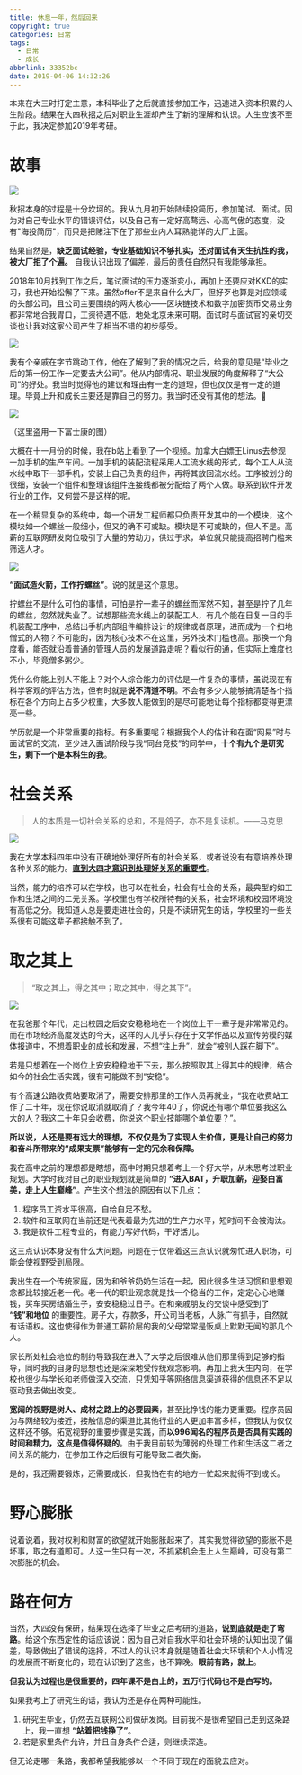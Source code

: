 ```yaml
---
title: 休息一年，然后回来
copyright: true
categories: 日常
tags:
  - 日常
  - 成长
abbrlink: 33352bc
date: 2019-04-06 14:32:26
---
```


本来在大三时打定主意，本科毕业了之后就直接参加工作，迅速进入资本积累的人生阶段。结果在大四秋招之后对职业生涯却产生了新的理解和认识。人生应该不至于此，我决定参加2019年考研。

<!-- more -->

# 故事

![](http://ipic.dokyme.cn/2019-04-09-134146.jpg)

秋招本身的过程是十分坎坷的。我从九月初开始陆续投简历，参加笔试、面试。因为对自己专业水平的错误评估，以及自己有一定好高骛远、心高气傲的态度，没有"海投简历"，而只是把赌注下在了那些业内人耳熟能详的大厂上面。

结果自然是，**缺乏面试经验，专业基础知识不够扎实，还对面试有天生抗性的我，被大厂拒了个遍。** 自我认识出现了偏差，最后的责任自然只有我能够承担。

2018年10月找到工作之后，笔试面试的压力逐渐变小，再加上还要应对KXD的实习，我也开始松懈了下来。虽然offer不是来自什么大厂，但好歹也算是对应领域的头部公司，且公司主要围绕的两大核心——区块链技术和数字加密货币交易业务都非常地合我胃口，工资待遇不低，地处北京未来可期。面试时与面试官的亲切交谈也让我对这家公司产生了相当不错的初步感受。

![](http://ipic.dokyme.cn/2019-04-09-134209.jpg)

我有个亲戚在字节跳动工作，他在了解到了我的情况之后，给我的意见是“毕业之后的第一份工作一定要去大公司”。他从内部情况、职业发展的角度解释了“大公司”的好处。我当时觉得他的建议和理由有一定的道理，但也仅仅是有一定的道理。毕竟上升和成长主要还是靠自己的努力。我当时还没有其他的想法。

![](http://ipic.dokyme.cn/2019-04-09-134303.jpg)

（这里盗用一下富士康的图）

大概在十一月份的时候，我在b站上看到了一个视频。加拿大白嫖王Linus去参观一加手机的生产车间。一加手机的装配流程采用人工流水线的形式，每个工人从流水线中取下一部手机，安装上自己负责的组件，再将其放回流水线。工序被划分的很细，安装一个组件和整理该组件连接线都被分配给了两个人做。联系到软件开发行业的工作，又何尝不是这样的呢。

在一个稍显复杂的系统中，每一个研发工程师都只负责开发其中的一个模块，这个模块如一个螺丝一般细小，但又的确不可或缺。模块是不可或缺的，但人不是。高薪的互联网研发岗位吸引了大量的劳动力，供过于求，单位就只能提高招聘门槛来筛选人才。

![](http://ipic.dokyme.cn/2019-04-09-092229.jpg)

**“面试造火箭，工作拧螺丝”**。说的就是这个意思。

拧螺丝不是什么可怕的事情，可怕是拧一辈子的螺丝而浑然不知，甚至是拧了几年的螺丝，忽然就失业了。试想那些流水线上的装配工人，有几个能在日复一日的手机装配工序中，总结出手机内部组件编排设计的规律或者原理，进而成为一个扫地僧式的人物？不可能的，因为核心技术不在这里，另外技术门槛也高。那换一个角度看，能否就沿着普通的管理人员的发展道路走呢？看似行的通，但实际上难度也不小，毕竟僧多粥少。

凭什么你能上别人不能上？对个人综合能力的评估是一件复杂的事情，虽说现在有科学客观的评估方法，但有时就是**说不清道不明**。不会有多少人能够搞清楚各个指标在各个方向上占多少权重，大多数人能做到的是尽可能地让每个指标都变得更漂亮一些。

学历就是一个非常重要的指标。有多重要呢？根据我个人的估计和在面“网易”时与面试官的交流，至少进入面试阶段与我“同台竞技”的同学中，**十个有九个是研究生，剩下一个是本科生的我**。

# 社会关系

> 人的本质是一切社会关系的总和，不是鸽子，亦不是复读机。——马克思

![](http://ipic.dokyme.cn/2019-04-09-134339.jpg)

我在大学本科四年中没有正确地处理好所有的社会关系，或者说没有有意培养处理各种关系的能力。[**直到大四才意识到处理好关系的重要性**]()。

当然，能力的培养可以在学校，也可以在社会，社会有社会的关系，最典型的如工作和生活之间的二元关系。学校里也有学校所特有的关系，社会环境和校园环境没有高低之分。我知道人总是要走进社会的，只是不读研究生的话，学校里的一些关系很有可能这辈子都接触不到了。

# 取之其上

> “取之其上，得之其中；取之其中，得之其下”。

![](http://ipic.dokyme.cn/2019-04-09-101310.jpg)

在我爸那个年代，走出校园之后安安稳稳地在一个岗位上干一辈子是非常常见的。而在市场经济高度发达的今天，这样的人几乎只存在于文学作品以及宣传劳模的媒体报道中，不想着职业的成长和发展，不想“往上升”，就会“被别人踩在脚下”。

若是只想着在一个岗位上安安稳稳地干下去，那么按照取其上得其中的规律，结合如今的社会生活实践，很有可能做不到“安稳”。

有个高速公路收费站要取消了，需要安排那里的工作人员再就业，“我在收费站工作了二十年，现在你说取消就取消了？我今年40了，你说还有哪个单位要我这么大的人？我这二十年只会收费，你说这个职业技能哪个单位要？”。

**所以说，人还是要有远大的理想，不仅仅是为了实现人生价值，更是让自己的努力和奋斗所带来的“成果支票”能够有一定的冗余和保障。**

我在高中之前的理想都是瞎想，高中时期只想着考上一个好大学，从未思考过职业规划。大学时我对自己的职业规划就是简单的 **“进入BAT，升职加薪，迎娶白富美，走上人生巅峰”**。产生这个想法的原因有以下几点：

1. 程序员工资水平很高，自给自足不愁。
2. 软件和互联网在当前还是代表着最为先进的生产力水平，短时间不会被淘汰。
3. 我是软件工程专业的，有能力写好代码，干好活儿。

这三点认识本身没有什么大问题，问题在于仅带着这三点认识就匆忙进入职场，可能会使视野受到局限。

我出生在一个传统家庭，因为和爷爷奶奶生活在一起，因此很多生活习惯和思想观念都比较接近老一代。老一代的职业观念就是找一个稳当的工作，定定心心地赚钱，买车买房结婚生子，安安稳稳过日子。在和亲戚朋友的交谈中感受到了 **“钱”和地位** 的重要性。房子大，存款多，开公司当老板，人脉广有抓手，自然就有话语权。这也使得作为普通工薪阶层的我的父母常常是饭桌上默默无闻的那几个人。

家长所处社会地位的制约导致我在进入了大学之后很难从他们那里得到足够的指导，同时我的自身的思想也还是深深地受传统观念影响。再加上我天生内向，在学校也很少与学长和老师做深入交流，只凭知乎等网络信息渠道获得的信息还不足以驱动我去做出改变。

**宽阔的视野是树人、成材之路上的必要因素**，甚至比挣钱的能力更重要。程序员因为与网络较为接近，接触信息的渠道比其他行业的人更加丰富多样，但我认为仅仅这样还不够。拓宽视野的重要步骤是实践，而**以996闻名的程序员是否具有实践的时间和精力，这点是值得怀疑的**。由于我目前较为薄弱的处理工作和生活这二者之间关系的能力，在参加工作之后很有可能导致二者失衡。

是的，我还需要锻炼，还需要成长，但我怕在有的地方一忙起来就得不到成长。

# 野心膨胀

说着说着，我对权利和财富的欲望就开始膨胀起来了。其实我觉得欲望的膨胀不是坏事，取之有道即可。人这一生只有一次，不抓紧机会走上人生巅峰，可没有第二次膨胀的机会。

# 路在何方

当然，大四没有保研，结果现在选择了毕业之后考研的道路，**说到底就是走了弯路**。给这个东西定性的话应该说：因为自己对自我水平和社会环境的认知出现了偏差，导致做出了错误的选择，不过人的认识本身就是随着社会大环境和个人小情况的发展而不断变化的，现在认识到了这些，也不算晚。**眼前有路，就上**。

**但我认为过程也是很重要的，四年课不是白上的，五万行代码也不是白写的。**

如果我考上了研究生的话，我认为还是存在两种可能性。

1. 研究生毕业，仍然去互联网公司做研发岗。目前我不是很希望自己走到这条路上，我一直想 **“站着把钱挣了”**。
2. 若是家里条件允许，并且自身条件合适，则继续深造。

但无论走哪一条路，我都希望我能够以一个不同于现在的面貌去应对。